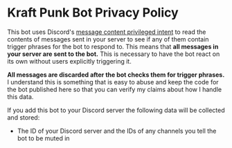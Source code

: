 # Kraft Punk Bot Privacy Policy
This bot uses Discord's [message content privileged intent](https://support-dev.discord.com/hc/en-us/articles/4404772028055-Message-Content-Privileged-Intent-FAQ) to read the contents of messages sent in your server to see if any of them contain trigger phrases for the bot to respond to. This means that **all messages in your server are sent to the bot.** This is necessary to have the bot react on its own without users explicitly triggering it.

**All messages are discarded after the bot checks them for trigger phrases.** I understand this is something that is easy to abuse and keep the code for the bot published here so that you can verify my claims about how I handle this data.

If you add this bot to your Discord server the following data will be collected and stored:
- The ID of your Discord server and the IDs of any channels you tell the bot to be muted in
